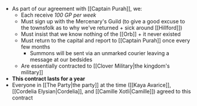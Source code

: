 - As part of our agreement with [[Captain Purah]], we:
	- Each receive *100 GP per week*
	- Must sign up with the Mercenary's Guild (to give a good excuse to the townsfolk as to why we've returned + sick around [[Hillford]])
	- Must insist that we know nothing of the [[Orb]] + it never existed
	- Must return to the capital and report to [[Captain Purah]] once every few months
		- Summons will be sent via an unmarked courier leaving a message at our bedsides
	- Are essentially contracted to [[Clover Military|the kingdom's military]]
- **This contract lasts for a year**
- Everyone in [[The Party|the party]] at the time ([[Kaya Avarice]], [[Cordelia Elysian|Cordelia]], and [[Camille Xotli|Camille]]) agreed to this contract